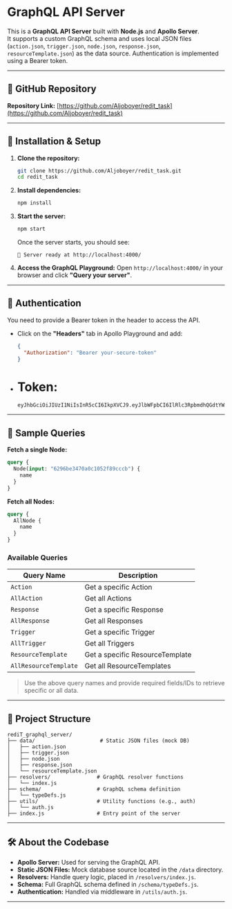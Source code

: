 # GraphQL API Server

This is a **GraphQL API Server** built with **Node.js** and **Apollo Server**.  
It supports a custom GraphQL schema and uses local JSON files (`action.json`, `trigger.json`, `node.json`, `response.json`, `resourceTemplate.json`) as the data source. Authentication is implemented using a Bearer token.

---

## 🔗 GitHub Repository

**Repository Link:** [https://github.com/Aljoboyer/redit_task](https://github.com/Aljoboyer/redit_task)

---

## 🚀 Installation & Setup

1. **Clone the repository:**
   ```bash
   git clone https://github.com/Aljoboyer/redit_task.git
   cd redit_task
   ```

2. **Install dependencies:**
   ```bash
   npm install
   ```

3. **Start the server:**
   ```bash
   npm start
   ```

   Once the server starts, you should see:
   ```
   🚀 Server ready at http://localhost:4000/
   ```

4. **Access the GraphQL Playground:**
   Open `http://localhost:4000/` in your browser and click **"Query your server"**.

---

## 🔐 Authentication

You need to provide a Bearer token in the header to access the API.

- Click on the **"Headers"** tab in Apollo Playground and add:

  ```json
  {
    "Authorization": "Bearer your-secure-token"
  }
  ```

- # Token:
  ```
  eyJhbGciOiJIUzI1NiIsInR5cCI6IkpXVCJ9.eyJlbWFpbCI6IlRlc3RpbmdhQGdtYWlsLmNvbSIsImlhdCI6MTc0NjAwNzM2NywiZXhwIjoxNzQ2NjEyMTY3fQ.yLAIGduLTi2wUU24Fhvhn68qq6WFdgxBrvJJAbzdK5Y
  ```

---

## 🧪 Sample Queries

**Fetch a single Node:**

```graphql
query {
  Node(input: "6296be3470a0c1052f89cccb") {
    name
  }
}
```

**Fetch all Nodes:**

```graphql
query {
  AllNode {
    name
  }
}
```

### Available Queries

| Query Name            | Description                      |
|-----------------------|----------------------------------|
| `Action`              | Get a specific Action            |
| `AllAction`           | Get all Actions                  |
| `Response`            | Get a specific Response          |
| `AllResponse`         | Get all Responses                |
| `Trigger`             | Get a specific Trigger           |
| `AllTrigger`          | Get all Triggers                 |
| `ResourceTemplate`    | Get a specific ResourceTemplate  |
| `AllResourceTemplate` | Get all ResourceTemplates        |

> Use the above query names and provide required fields/IDs to retrieve specific or all data.

---

## 📁 Project Structure

```
rediT_graphql_server/
├── data/                     # Static JSON files (mock DB)
│   ├── action.json
│   ├── trigger.json
│   ├── node.json
│   ├── response.json
│   └── resourceTemplate.json
├── resolvers/               # GraphQL resolver functions
│   └── index.js
├── schema/                  # GraphQL schema definition
│   └── typeDefs.js
├── utils/                   # Utility functions (e.g., auth)
│   └── auth.js
├── index.js                 # Entry point of the server
```

---

## 🛠 About the Codebase

- **Apollo Server:** Used for serving the GraphQL API.
- **Static JSON Files:** Mock database source located in the `/data` directory.
- **Resolvers:** Handle query logic, placed in `/resolvers/index.js`.
- **Schema:** Full GraphQL schema defined in `/schema/typeDefs.js`.
- **Authentication:** Handled via middleware in `/utils/auth.js`.

---
